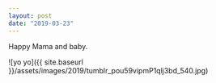 ```yaml
---
layout: post
date: "2019-03-23"
---
```


Happy Mama and baby.

![yo yo]({{ site.baseurl }}/assets/images/2019/tumblr_pou59vipmP1qlj3bd_540.jpg)

